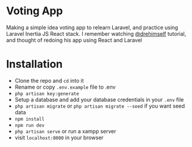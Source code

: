 # Voting App
Making a simple idea voting app to relearn Laravel, and practice using Laravel Inertia JS React stack. I remember watching [@drehimself](https://github.com/drehimself) tutorial, and thought of redoing his app using React and Laravel

# Installation

- Clone the repo and `cd` into it
- Rename or copy `.env.example` file to .env
- `php artisan key:generate`
- Setup a database and add your database credentials in your `.env` file
- `php artisan migrate` or `php artisan migrate --seed` if you want seed data
- `npm install`
- `npm run dev`
- `php artisan serve` or run a xampp server
- visit `localhost:8000` in your browser

